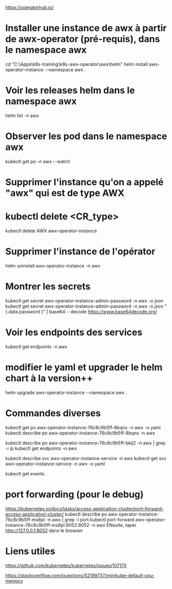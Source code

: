 https://operatorhub.io/


# Installer une instance de awx à partir de awx-operator (pré-requis), dans le namespace awx
cd "C:\Apps\k8s-training\k8s-awx-operator\awx\helm"
helm install awx-operator-instance --namespace awx .

# Voir les releases helm dans le namespace awx
helm list -n awx

# Observer les pod dans le namespace awx
kubectl get po -n awx --watch

# Supprimer l'instance qu'on a appelé "awx" qui est de type AWX
# kubectl delete <CR_type> <releaseName>
kubectl delete AWX awx-operator-instance

# Supprimer l'instance de l'opérator
helm uninstall awx-operator-instance -n awx

# Montrer les secrets

kubectl get secret awx-operator-instance-admin-password -n awx -o json
kubectl get secret awx-operator-instance-admin-password -n awx -o json "{.data.password }" | base64 --decode
https://www.base64decode.org/

# Voir les endpoints des services
kubectl get endpoints -n awx

# modifier le yaml et upgrader le helm chart à la version++
 helm upgrade awx-operator-instance --namespace awx .


# Commandes diverses
kubectl get po awx-operator-instance-76c8c9b5ff-8bqns -n awx -o yaml
kubectl describe po awx-operator-instance-76c8c9b5ff-8bqns -n awx

kubectl describe po awx-operator-instance-76c8c9b5ff-bkjl2 -n awx | grep -i ip
kubectl get endpoints -n awx

kubectl  describe svc awx-operator-instance-service -n awx
kubectl get svc awx-operator-instance-service -n awx -o yaml

kubectl get events

# port forwarding (pour le debug)
https://kubernetes.io/docs/tasks/access-application-cluster/port-forward-access-application-cluster/
kubectl describe po awx-operator-instance-76c8c9b5ff-ms8pl -n awx | grep -i port
kubectl port-forward awx-operator-instance-76c8c9b5ff-ms8pl 8052:8052  -n awx
ENsuite, taper http://127.0.0.1:8052 dans le browser

# Liens utiles

https://github.com/kubernetes/kubernetes/issues/107170

https://stackoverflow.com/questions/52199737/minikube-default-cpu-memory